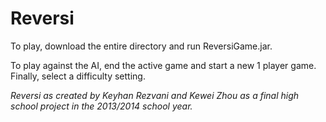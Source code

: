 # Reversi
To play, download the entire directory and run ReversiGame.jar.

To play against the AI, end the active game and start a new 1 player game. Finally, select a difficulty setting.

_Reversi as created by Keyhan Rezvani and Kewei Zhou as a final high school project in the 2013/2014 school year._

